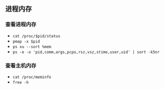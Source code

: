 ## 进程内存

### 查看进程内存

- `cat /proc/$pid/status`
- `pmap -x $pid`
- `ps xu --sort %mem`
- `ps -e -o 'pid,comm,args,pcpu,rsz,vsz,stime,user,uid' | sort -k5nr`

### 查看主机内存

- `cat /proc/meminfo`
- `free -h`
